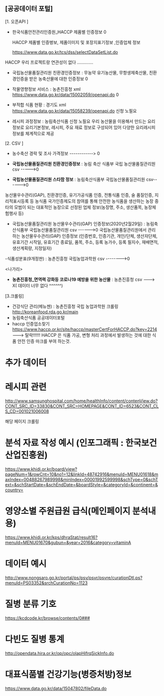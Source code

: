 ## [공공데이터 포털]

[1. 오픈API ]

- 한국식품안전관리인증원_HACCP 제품별 인증정보  0 

   HACCP 제품별 인증벙보, 제품이미지 및 포장지표기정보 ,인증업체 정보 

   https://www.data.go.kr/tcs/dss/selectDataSetList.do


 HACCP 우리 프로젝트랑 연관성이 없다 .............

- 국립농산물품질관리원 친환경인증정보 : 무농약 유기농산물, 무항생제축산물, 친환경인증을 받은 농축산물에 대한 인증정보  0

-  작물영향정보 서비스 : 농촌진흥청 xml https://www.data.go.kr/data/15002059/openapi.do 0

-  부적합 식품 현황  : 경기도 xml   https://www.data.go.kr/data/15058239/openapi.do  신청 노필요
-  레시피 과정정보 :  농림축산식품  신청 노필요
  우리 농산물을 이용해서 만드는 요리정보로 요리기본정보, 레시피, 주요 재료 정보로 구성되어 있어 다양한 요리레시피 정보를 체계적으로 제공


[2.  CSV ]
- 농수축산 경락 및 조사 가격정보  ------------> 0 
- **국립농산물품질관리원 친환경인증정보** :  농림 축산 식품부 국립 농산물품질관리원 csv  ----->0 


- **국립농산물품질관리원 스타팜 정보** :   농림축산식품부 국립농산물품질관리원 csv------>0

농산물우수관리(GAP), 친환경인증, 유기가공식품 인증, 전통식품 인증, 술 품질인증, 지리적표시등록 등
 농식품 국가인증제도의 참여를 통해 안전한 농식품을 생산하는 농장 중 타의 모범이 되는
 대표적인 농장으로 선정된 업체 정보(농장명, 주소, 생산품목, 농장체험행사 등)


- 국립농산물품질관리원 농산물우수관리(GAP) 인증정보(2020년2월29일)   : 농림축산식품부 국립농산물품질관리원  csv ------>0
국립농산물품질관리원에서 관리하는 농산물우수관리(GAP) 인증정보
(인증번호, 인증기관, 개인/단체, 생산자단체, 유효기간 시작일, 유효기간 종료일, 품목, 주소, 등록 농가수, 등록 필지수, 재배면적, 생산계획량, 지정일자)


-식품성분표(9개정판) : 농촌진흥청 국립농업과학원 csv -------->0 

<나가리>

- **농촌진흥청_면역력 강화등 코로나19 예방을 위한 농산물** : 농촌진흥청 csv ---> X( 데이터 너무 없다 ^^^^^^)







[3.크롤링] 

- 건강식단 관리(메뉴젠) : 농촌진흥청 국립 농업과학원  크롤링   http://koreanfood.rda.go.kr/main
- 농림축산식품 공공데이터포털   
- haccp 인증업소찾기  https://www.haccp.or.kr/site/haccp/masterCertForHACCP.do?key=2214  ---> 탈락!!!!!! HACCP 은 식품 가공, 변형 처리 과정에서 발생하는 것에 대한 식품 안전 인증 마크를 부여 하는것. 



# 추가 데이터 

# 레시피 관련

http://www.samsunghospital.com/home/healthInfo/content/contenView.do?CONT_SRC_ID=33830&CONT_SRC=HOMEPAGE&CONT_ID=6523&CONT_CLS_CD=001021006008 

해당 페이지 크롤링



# 분석 자료 작성 예시 (인포그래픽 : 한국보건산업진흥원)

https://www.khidi.or.kr/board/view?pageNum=1&rowCnt=10&no1=12&linkId=48742916&menuId=MENU01618&maxIndex=00488267989998&minIndex=00001992599998&schType=0&schText=&schStartDate=&schEndDate=&boardStyle=&categoryId=&continent=&country=



# 영양소별 주원급원 급식(메인페이지 분석내용)

https://www.khidi.or.kr/kps/dhraStat/result16?menuId=MENU01670&gubun=&year=2016&category=vitaminA



# 데이터 예시

http://www.nongsaro.go.kr/portal/ps/psv/psvr/psvre/curationDtl.ps?menuId=PS03352&srchCurationNo=1123



# 질병 분류 기호

https://kcdcode.kr/browse/contents/0###



# 다빈도 질병 통계

http://opendata.hira.or.kr/op/opc/olapHifrqSickInfo.do



# 대표식품별 건강기능(병증처방)정보

https://www.data.go.kr/data/15047802/fileData.do